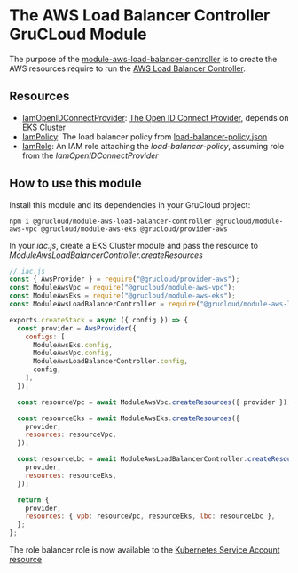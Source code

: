 # The AWS Load Balancer Controller GruCLoud Module

The purpose of the [module-aws-load-balancer-controller](https://www.npmjs.com/package/@grucloud/module-aws-load-balancer-controller) is to create the AWS resources require to run the [AWS Load Balancer Controller](https://docs.aws.amazon.com/eks/latest/userguide/aws-load-balancer-controller.html).

## Resources

- [IamOpenIDConnectProvider](https://www.grucloud.com/docs/aws/resources/IAM/IamOpenIDConnectProvider): [The Open ID Connect Provider](https://docs.aws.amazon.com/IAM/latest/UserGuide/id_roles_providers_create_oidc.html), depends on [EKS Cluster](https://www.grucloud.com/docs/aws/resources/EKS/EksCluster)
- [IamPolicy](https://www.grucloud.com/docs/aws/resources/IAM/IamPolicy): The load balancer policy from [load-balancer-policy.json](https://github.com/grucloud/grucloud/tree/main/packages/modules/aws/load-balancer-controller/load-balancer-policy.json)
- [IamRole](https://www.grucloud.com/docs/aws/resources/IAM/IamRole): An IAM role attaching the _load-balancer-policy_, assuming role from the _IamOpenIDConnectProvider_

## How to use this module

Install this module and its dependencies in your GruCloud project:

```
npm i @grucloud/module-aws-load-balancer-controller @grucloud/module-aws-vpc @grucloud/module-aws-eks @grucloud/provider-aws
```

In your _iac.js_, create a EKS Cluster module and pass the resource to _ModuleAwsLoadBalancerController.createResources_

```js
// iac.js
const { AwsProvider } = require("@grucloud/provider-aws");
const ModuleAwsVpc = require("@grucloud/module-aws-vpc");
const ModuleAwsEks = require("@grucloud/module-aws-eks");
const ModuleAwsLoadBalancerController = require("@grucloud/module-aws-load-balancer-controller");

exports.createStack = async ({ config }) => {
  const provider = AwsProvider({
    configs: [
      ModuleAwsEks.config,
      ModuleAwsVpc.config,
      ModuleAwsLoadBalancerController.config,
      config,
    ],
  });

  const resourceVpc = await ModuleAwsVpc.createResources({ provider });

  const resourceEks = await ModuleAwsEks.createResources({
    provider,
    resources: resourceVpc,
  });

  const resourceLbc = await ModuleAwsLoadBalancerController.createResources({
    provider,
    resources: resourceEks,
  });

  return {
    provider,
    resources: { vpb: resourceVpc, resourceEks, lbc: resourceLbc },
  };
};
```

The role balancer role is now available to the [Kubernetes Service Account resource](https://www.grucloud.com/docs/k8s/resources/ServiceAccount)
